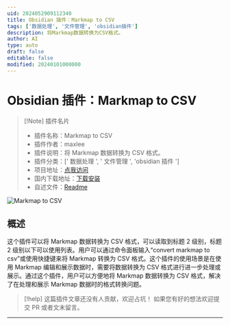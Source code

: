 ```yaml
---
uid: 2024052909112340
title: Obsidian 插件：Markmap to CSV
tags: ['数据处理', '文件管理', 'obsidian插件']
description: 将Markmap数据转换为CSV格式。
author: AI
type: auto
draft: false
editable: false
modified: 20240101000000
---
```


# Obsidian 插件：Markmap to CSV

> [!Note] 插件名片
> - 插件名称：Markmap to CSV
> - 插件作者：maxlee
> - 插件说明：将 Markmap 数据转换为 CSV 格式。
> - 插件分类：[' 数据处理 ', ' 文件管理 ', 'obsidian 插件 ']
> - 项目地址：[点我访问](https://github.com/pj4316/markmap-to-csv-obsidian)
> - 国内下载地址：[下载安装](https://pkmer.cn/products/plugin/pluginMarket/?markmap-to-csv)
> - 自述文件：[Readme](https://ghproxy.net/https://raw.githubusercontent.com/pj4316/markmap-to-csv-obsidian/master/README.md)

![Markmap to CSV](https://cdn.pkmer.cn/covers/markmap-to-csv.png!pkmer)

## 概述

这个插件可以将 Markmap 数据转换为 CSV 格式，可以读取到标题 2 级别，标题 2 级别以下可以使用列表。用户可以通过命令面板输入“convert markmap to csv”或使用快捷键来将 Markmap 转换为 CSV 格式。这个插件的使用场景是在使用 Markmap 编辑和展示数据时，需要将数据转换为 CSV 格式进行进一步处理或展示。通过这个插件，用户可以方便地将 Markmap 数据转换为 CSV 格式，解决了在处理和展示 Markmap 数据时的格式转换问题。

> [!help]
> 这篇插件文章还没有人贡献，欢迎占坑！
> 如果您有好的想法欢迎提交 PR 或者文末留言。

---



